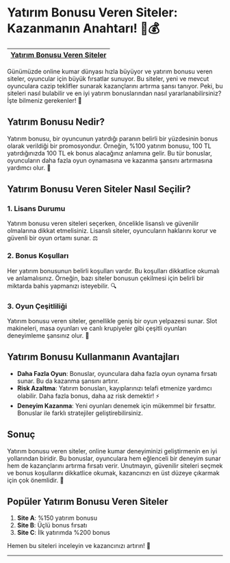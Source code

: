 # Yatırım Bonusu Veren Siteler: Kazanmanın Anahtarı! 🎰💰

| [Yatırım Bonusu Veren Siteler](https://casinotr.link/gWCRZ4) | 
|--------------------------------------------------------------|

Günümüzde online kumar dünyası hızla büyüyor ve yatırım bonusu veren siteler, oyuncular için büyük fırsatlar sunuyor. Bu siteler, yeni ve mevcut oyunculara cazip teklifler sunarak kazançlarını artırma şansı tanıyor. Peki, bu siteleri nasıl bulabilir ve en iyi yatırım bonuslarından nasıl yararlanabilirsiniz? İşte bilmeniz gerekenler! 🚀

## Yatırım Bonusu Nedir?

Yatırım bonusu, bir oyuncunun yatırdığı paranın belirli bir yüzdesinin bonus olarak verildiği bir promosyondur. Örneğin, %100 yatırım bonusu, 100 TL yatırdığınızda 100 TL ek bonus alacağınız anlamına gelir. Bu tür bonuslar, oyuncuların daha fazla oyun oynamasına ve kazanma şansını artırmasına yardımcı olur. 🤑

## Yatırım Bonusu Veren Siteler Nasıl Seçilir?

### 1. Lisans Durumu

Yatırım bonusu veren siteleri seçerken, öncelikle lisanslı ve güvenilir olmalarına dikkat etmelisiniz. Lisanslı siteler, oyuncuların haklarını korur ve güvenli bir oyun ortamı sunar. ⚖️

### 2. Bonus Koşulları

Her yatırım bonusunun belirli koşulları vardır. Bu koşulları dikkatlice okumalı ve anlamalısınız. Örneğin, bazı siteler bonusun çekilmesi için belirli bir miktarda bahis yapmanızı isteyebilir. 🔍

### 3. Oyun Çeşitliliği

Yatırım bonusu veren siteler, genellikle geniş bir oyun yelpazesi sunar. Slot makineleri, masa oyunları ve canlı krupiyeler gibi çeşitli oyunları deneyimleme şansınız olur. 🎲

## Yatırım Bonusu Kullanmanın Avantajları

- **Daha Fazla Oyun**: Bonuslar, oyunculara daha fazla oyun oynama fırsatı sunar. Bu da kazanma şansını artırır.
- **Risk Azaltma**: Yatırım bonusları, kayıplarınızı telafi etmenize yardımcı olabilir. Daha fazla bonus, daha az risk demektir! ⚡
- **Deneyim Kazanma**: Yeni oyunları denemek için mükemmel bir fırsattır. Bonuslar ile farklı stratejiler geliştirebilirsiniz.

## Sonuç

Yatırım bonusu veren siteler, online kumar deneyiminizi geliştirmenin en iyi yollarından biridir. Bu bonuslar, oyunculara hem eğlenceli bir deneyim sunar hem de kazançlarını artırma fırsatı verir. Unutmayın, güvenilir siteleri seçmek ve bonus koşullarını dikkatlice okumak, kazancınızı en üst düzeye çıkarmak için çok önemlidir. 🎉

## Popüler Yatırım Bonusu Veren Siteler

1. **Site A**: %150 yatırım bonusu
2. **Site B**: Üçlü bonus fırsatı
3. **Site C**: İlk yatırımda %200 bonus

Hemen bu siteleri inceleyin ve kazancınızı artırın! 🌟

---

